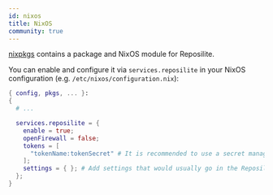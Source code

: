 ```yaml
---
id: nixos
title: NixOS
community: true
---
```


[nixpkgs](https://github.com/NixOS/nixpkgs) contains a package and NixOS module for Reposilite.

You can enable and configure it via `services.reposilite` in your NixOS configuration (e.g. `/etc/nixos/configuration.nix`):

```nix
{ config, pkgs, ... }:
{
  # ...

  services.reposilite = {
    enable = true;
    openFirewall = false;
    tokens = [
      "tokenName:tokenSecret" # It is recommended to use a secret management strategy such as sops-nix here.
    ];
    settings = { }; # Add settings that would usually go in the Reposilite config (`reposilite.cdn`) here, e.g. `sslEnabled = true`
  };
}
```

